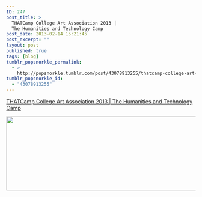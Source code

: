 ```yaml
---
ID: 247
post_title: >
  THATCamp College Art Association 2013 |
  The Humanities and Technology Camp
post_date: 2013-02-14 15:21:45
post_excerpt: ""
layout: post
published: true
tags: [blog]
tumblr_popsnorkle_permalink:
  - >
    http://popsnorkle.tumblr.com/post/43078913255/thatcamp-college-art-association-2013-the-humanities
tumblr_popsnorkle_id:
  - "43078913255"
---
```

<a href='http://caa2013.thatcamp.org/'>THATCamp College Art Association 2013 | The Humanities and Technology Camp</a><div class="link_description"><p><img height="198" src="http://caa2013.thatcamp.org/files/2012/09/THATcamp4.jpg" width="940" /></p></div>
